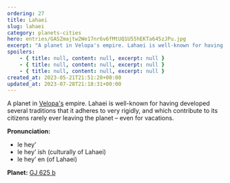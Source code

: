 ```yaml
---
ordering: 27
title: Lahaei
slug: lahaei
category: planets-cities
hero: entries/GASZmajtw2We17nr6v6fMtUQ1U55hEKTa645zJPu.jpg
excerpt: "A planet in Velopa's empire. Lahaei is well-known for having developed several traditions that it ad..."
spoilers:
    - { title: null, content: null, excerpt: null }
    - { title: null, content: null, excerpt: null }
    - { title: null, content: null, excerpt: null }
created_at: 2023-05-21T21:51:20+00:00
updated_at: 2023-07-28T21:18:31+00:00
---
```

A planet in [Velopa's](/category/planets-cities/velopa) empire. Lahaei is well-known for having developed several traditions that it adheres to very rigidly, and which contribute to its citizens rarely ever leaving the planet – even for vacations.

**Pronunciation:**
- le hey’
- le hey’ ish (culturally of Lahaei)
- le hey’ en (of Lahaei)

**Planet:**
[GJ 625 b](https://exoplanets.nasa.gov/exoplanet-catalog/7184/gj-625-b/)